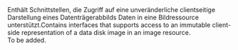 <Namespace Name="Microsoft.Azure.Management.Compute.Fluent.VirtualMachineCustomImage">
  <Docs>
    <summary><span data-ttu-id="61925-101">Enthält Schnittstellen, die Zugriff auf eine unveränderliche clientseitige Darstellung eines Datenträgerabbilds Daten in eine Bildressource unterstützt.</span><span class="sxs-lookup"><span data-stu-id="61925-101">Contains interfaces that supports access to an immutable client-side representation of a data disk image in an image resource.</span></span></summary> 
    <remarks>To be added.</remarks>
  </Docs>
</Namespace>
